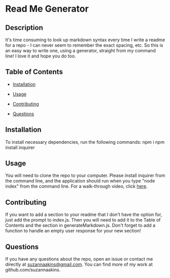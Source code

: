 
# Read Me Generator

## Description
It's time consuming to look up markdown syntax every time I write a readme for a repo - I can never seem to remember the exact spacing, etc.  So this is an easy way to write one, using a generator, straight from my command line!  I love it and hope you do too. 

## Table of Contents
* [Installation](#installation)

* [Usage](#usage)

* [Contributing](#contributing)

* [Questions](#questions)


## Installation
To install necessary dependencies, run the following commands:
npm i
npm install inquirer

## Usage
You will need to clone the repo to your computer. Please install inquirer from the command line, and the application should run when you type "node index" from the command line.
For a walk-through video, click [here](https://drive.google.com/file/d/1H7DDc2SZQVJ4Lehg7MqStETV41F2Bvhu/view?usp=sharing).

## Contributing
If you want to add a section to your readme that I don't have the option for, just add the prompt to index.js.  Then you will need to add it to the Table of Contents and the section in generateMarkdown.js.  Don't forget to add a function to handle an empty user response for your new section!

## Questions
If you have any questions about the repo, open an issue or contact me directly at suzannaakins@gmail.com.
You can find more of my work at github.com/suzannaakins.
